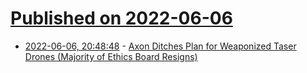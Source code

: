 # [Published on 2022-06-06](index.md)

* [2022-06-06, 20:48:48](https://news.ycombinator.com/item?id=31646043) - [Axon Ditches Plan for Weaponized Taser Drones (Majority of Ethics Board Resigns)](https://www.wsj.com/articles/axon-ditches-plans-for-weaponized-taser-drones-as-majority-of-ethics-board-resigns-11654545598)
